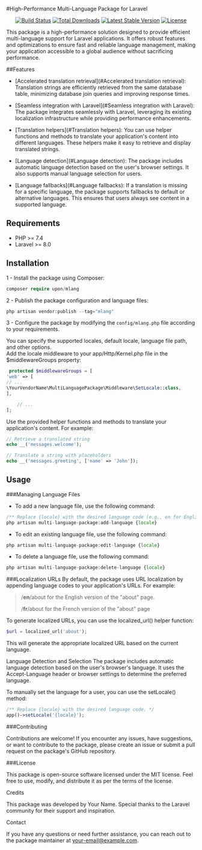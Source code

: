 #High-Performance Multi-Language Package for Laravel

<p align="center">
<a href="https://github.com/laravel/framework/actions"><img src="https://github.com/laravel/framework/workflows/tests/badge.svg" alt="Build Status"></a>
<a href="https://packagist.org/packages/laravel/framework"><img src="https://img.shields.io/packagist/dt/laravel/framework" alt="Total Downloads"></a>
<a href="https://packagist.org/packages/laravel/framework"><img src="https://img.shields.io/packagist/v/laravel/framework" alt="Latest Stable Version"></a>
<a href="https://packagist.org/packages/laravel/framework"><img src="https://img.shields.io/packagist/l/laravel/framework" alt="License"></a>
</p>

This package is a high-performance solution designed to provide efficient multi-language support for Laravel applications. It offers robust features and optimizations to ensure fast and reliable language management, making your application accessible to a global audience without sacrificing performance.

##Features
* [Accelerated translation retrieval](#Accelerated translation retrieval): Translation strings are efficiently retrieved from the same database table, minimizing database join queries and improving response times.
* [Seamless integration with Laravel](#Seamless integration with Laravel): The package integrates seamlessly with Laravel, leveraging its existing localization infrastructure while providing performance enhancements.

* [Translation helpers](#Translation helpers): You can use helper functions and methods to translate your application's content into different languages. These helpers make it easy to retrieve and display translated strings.
* [Language detection](#Language detection): The package includes automatic language detection based on the user's browser settings. It also supports manual language selection for users.
* [Language fallbacks](#Language fallbacks): If a translation is missing for a specific language, the package supports fallbacks to default or alternative languages. This ensures that users always see content in a supported language.

## Requirements

* PHP >= 7.4
* Laravel >= 8.0 

## Installation

1 - Install the package using Composer:
```php
composer require upon/mlang
```
2 - Publish the package configuration and language files:
```php
php artisan vendor:publish --tag="mlang"
```
3 - Configure the package by modifying the ``config/mlang.php`` file according to your requirements.

You can specify the supported locales, default locale, language file path, and other options.\
Add the locale middleware to your app/Http/Kernel.php file in the $middlewareGroups property:
```php
 protected $middlewareGroups = [
'web' => [
// ...
\YourVendorName\MultiLanguagePackage\Middleware\SetLocale::class,
],

    // ...
];
```
Use the provided helper functions and methods to translate your application's content. For example:
```php
// Retrieve a translated string
echo __('messages.welcome');

// Translate a string with placeholders
echo __('messages.greeting', ['name' => 'John']);
```
## Usage
###Managing Language Files
* To add a new language file, use the following command:
```php
/** Replace {locale} with the desired language code (e.g., en for English).  */
php artisan multi-language-package:add-language {locale}
```
* To edit an existing language file, use the following command:
```php
php artisan multi-language-package:edit-language {locale}
```
* To delete a language file, use the following command:
```php
php artisan multi-language-package:delete-language {locale}
```

###Localization URLs
By default, the package uses URL localization by appending language codes to your application's URLs. For example:

> /**en**/about for the English version of the "about" page.
> 
> /**fr**/about for the French version of the "about" page

To generate localized URLs, you can use the localized_url() helper function:
```php
$url = localized_url('about');
```
This will generate the appropriate localized URL based on the current language.

Language Detection and Selection
The package includes automatic language detection based on the user's browser's language. It uses the Accept-Language header or browser settings to determine the preferred language.

To manually set the language for a user, you can use the setLocale() method:
```php
/** Replace {locale} with the desired language code. */
app()->setLocale('{locale}');
```
###Contributing

Contributions are welcome! If you encounter any issues, have suggestions, or want to contribute to the package, please create an issue or submit a pull request on the package's GitHub repository.

###License

This package is open-source software licensed under the MIT license. Feel free to use, modify, and distribute it as per the terms of the license.

Credits

This package was developed by Your Name. Special thanks to the Laravel community for their support and inspiration.

Contact

If you have any questions or need further assistance, you can reach out to the package maintainer at your-email@example.com.
